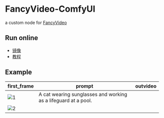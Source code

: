 # FancyVideo-ComfyUI
a custom node for [FancyVideo](https://github.com/360CVGroup/FancyVideo)

## Run online
- [镜像](https://www.xiangongyun.com/image/detail/2d27f239-c8f9-43f6-9156-fb1c06b6e3df)
- [教程]()

## Example

first_frame | prompt | outvideo
--- | --- | --- 
![1](https://github.com/user-attachments/assets/0a4a422d-8d37-4b1a-8272-a7c46c7ceed8) | A cat wearing sunglasses and working as a lifeguard at a pool.
 | ![2](https://github.com/user-attachments/assets/45bda6a4-0244-4218-90ab-0337a731074c)
